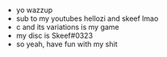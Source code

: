 - yo wazzup
- sub to my youtubes hellozi and skeef lmao
- c and its variations is my game
- my disc is Skeef#0323
- so yeah, have fun with my shit
